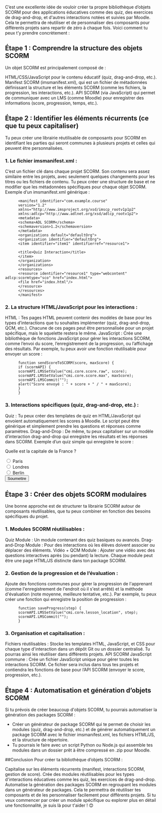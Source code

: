 C’est une excellente idée de vouloir créer ta propre bibliothèque d’objets SCORM pour des applications éducatives comme des quiz, des exercices de drag-and-drop, et d'autres interactions notées et suivies par Moodle. Cela te permettra de réutiliser et de personnaliser des composants pour différents projets sans repartir de zéro à chaque fois. Voici comment tu peux t’y prendre concrètement :

## Étape 1 : Comprendre la structure des objets SCORM

Un objet SCORM est principalement composé de :

HTML/CSS/JavaScript pour le contenu éducatif (quiz, drag-and-drop, etc.).
Manifest SCORM (imsmanifest.xml), qui est un fichier de métadonnées définissant la structure et les éléments SCORM (comme les fichiers, la progression, les interactions, etc.).
API SCORM (via JavaScript) qui permet de communiquer avec un LMS (comme Moodle) pour enregistrer des informations (score, progression, temps, etc.).

## Étape 2 : Identifier les éléments récurrents (ce que tu peux capitaliser)

Tu peux créer une librairie réutilisable de composants pour SCORM en identifiant les parties qui seront communes à plusieurs projets et celles qui peuvent être personnalisées.

### 1. Le fichier imsmanifest.xml :

C’est un fichier clé dans chaque projet SCORM. Son contenu sera assez similaire entre les projets, avec seulement quelques changements pour les titres ou les fichiers de contenu. Tu peux créer une structure de base et ne modifier que les métadonnées spécifiques pour chaque objet SCORM.
Exemple d’un imsmanifest.xml générique :

          <manifest identifier="com.example.course"
          version="1.2"
          xmlns="http://www.imsproject.org/xsd/imscp_rootv1p1p2"
          xmlns:adlcp="http://www.adlnet.org/xsd/adlcp_rootv1p2">
          <metadata>
          <schema>ADL SCORM</schema>
          <schemaversion>1.2</schemaversion>
          </metadata>
          <organizations default="defaultOrg">
          <organization identifier="defaultOrg">
          <item identifier="item1" identifierref="resource1">
          
          <title>Quiz Interaction</title>
          </item>
          </organization>
          </organizations>
          <resources>
          <resource identifier="resource1" type="webcontent" adlcp:scormtype="sco" href="index.html">
          <file href="index.html"/>
          </resource>
          </resources>
          </manifest>

### 2. La structure HTML/JavaScript pour les interactions :

HTML : Tes pages HTML peuvent contenir des modèles de base pour les types d’interactions que tu souhaites implémenter (quiz, drag-and-drop, QCM, etc.). Chacune de ces pages peut être personnalisée pour un projet spécifique, mais le squelette restera le même.
JavaScript : Crée une bibliothèque de fonctions JavaScript pour gérer les interactions SCORM, comme l’envoi du score, l’enregistrement de la progression, ou l’affichage des résultats.
Par exemple, tu peux avoir une fonction réutilisable pour envoyer un score :

          function sendScoreToSCORM(score, maxScore) {
          if (scormAPI) {
          scormAPI.LMSSetValue("cmi.core.score.raw", score);
          scormAPI.LMSSetValue("cmi.core.score.max", maxScore);
          scormAPI.LMSCommit("");
          alert("Score envoyé : " + score + " / " + maxScore);
          }
          }

### 3. Interactions spécifiques (quiz, drag-and-drop, etc.) :

Quiz : Tu peux créer des templates de quiz en HTML/JavaScript qui envoient automatiquement les scores à Moodle. Le script peut être générique et simplement prendre les questions et réponses comme paramètres.
Drag-and-Drop : De même, tu peux capitaliser sur un modèle d’interaction drag-and-drop qui enregistre les résultats et les réponses dans SCORM.
Exemple d’un quiz simple qui enregistre le score :

<form id="quizForm">
    <p>Quelle est la capitale de la France ?</p>
    <input type="radio" id="paris" name="capital" value="Paris"> Paris<br>
    <input type="radio" id="londres" name="capital" value="Londres"> Londres<br>
    <input type="radio" id="berlin" name="capital" value="Berlin"> Berlin<br>
    <button type="button" onclick="submitQuiz()">Soumettre</button>
</form>

<script>
    function submitQuiz() {
        const answer = document.querySelector('input[name="capital"]:checked').value;
        let score = (answer === "Paris") ? 100 : 0;
        sendScoreToSCORM(score, 100); // Envoie le score
    }
</script>

## Étape 3 : Créer des objets SCORM modulaires

Une bonne approche est de structurer ta librairie SCORM autour de composants réutilisables, que tu peux combiner en fonction des besoins spécifiques du projet.

### 1. Modules SCORM réutilisables :

Quiz Module : Un module contenant des quiz basiques ou avancés.
Drag-and-Drop Module : Pour des interactions où les élèves doivent associer ou déplacer des éléments.
Vidéo + QCM Module : Ajouter une vidéo avec des questions interactives après (ou pendant) la lecture.
Chaque module peut être une page HTML/JS distincte dans ton package SCORM.

### 2. Gestion de la progression et de l’évaluation :

Ajoute des fonctions communes pour gérer la progression de l'apprenant (comme l'enregistrement de l'endroit où il s'est arrêté) et la méthode d'évaluation (note moyenne, meilleure tentative, etc.).
Par exemple, tu peux créer une fonction qui enregistre la position de progression :

          function saveProgress(step) {
          scormAPI.LMSSetValue("cmi.core.lesson_location", step);
          scormAPI.LMSCommit("");
          }

### 3. Organisation et capitalisation :

Fichiers réutilisables : Stocke les templates HTML, JavaScript, et CSS pour chaque type d'interaction dans un dépôt Git ou un dossier centralisé. Tu pourras ainsi les réutiliser dans différents projets.
API SCORM JavaScript commune : Crée un fichier JavaScript unique pour gérer toutes les interactions SCORM. Ce fichier sera inclus dans tous tes projets et contiendra les fonctions de base pour l’API SCORM (envoyer le score, progression, etc.).

## Étape 4 : Automatisation et génération d’objets SCORM

Si tu prévois de créer beaucoup d'objets SCORM, tu pourrais automatiser la génération des packages SCORM :

- Créer un générateur de package SCORM qui te permet de choisir les modules (quiz, drag-and-drop, etc.) et de générer automatiquement un package SCORM avec le fichier imsmanifest.xml, les fichiers HTML/JS, et la structure de répertoire.
- Tu pourrais le faire avec un script Python ou Node.js qui assemble tes modules dans un dossier prêt à être compressé en .zip pour Moodle.

##Conclusion
Pour créer ta bibliothèque d’objets SCORM :

Capitalise sur les éléments récurrents (manifest, interactions SCORM, gestion de score).
Crée des modules réutilisables pour les types d'interactions éducatives comme les quiz, les exercices de drag-and-drop.
Automatise la génération des packages SCORM en regroupant les modules dans un générateur de packages.
Cela te permettra de réutiliser tes composants et de les personnaliser facilement pour différents projets. Si tu veux commencer par créer un module spécifique ou explorer plus en détail une fonctionnalité, je suis là pour t'aider ! 😊
